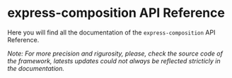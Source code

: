 # express-composition API Reference

Here you will find all the documentation of the `express-composition` API Reference.

*Note: For more precision and rigurosity, please, check the source code of the framework, latests updates could not always be reflected stricticly in the documentation.*

